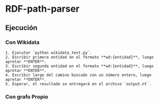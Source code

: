 # RDF-path-parser

## Ejecución

### Con Wikidata

	1. Ejecutar `python wikidata_test.py`.
	2. Escribir primera entidad en el formato **wd:{entidad}**, luego apretar **ENTER**.
	3. Escribir segunda entidad en el formato **wd:{entidad}**, luego apretar **ENTER**.
	4. Escribir largo del camino buscado con un número entero, luego apretar **ENTER**.
	5. Esperar, el resultado se entregará en el archivo `output.nt`.

### Con grafo Propio
